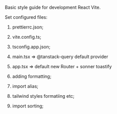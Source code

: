 Basic style guide for development React Vite.

Set configured files:

1. prettierrc.json;
2. vite.config.ts;
3. tsconfig.app.json;
4. main.tsx => @tanstack-query default provider
5. app.tsx => default new Router + sonner toastify

6. adding formatting;
7. import alias;
8. tailwind styles formatiing etc;
9. import sorting;
